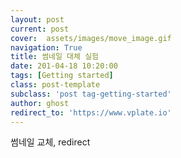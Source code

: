```yaml
---
layout: post
current: post
cover:  assets/images/move_image.gif
navigation: True
title: 썸네일 대체 실험
date: 201-04-18 10:20:00
tags: [Getting started]
class: post-template
subclass: 'post tag-getting-started'
author: ghost
redirect_to: 'https://www.vplate.io'
---
```



썸네일 교체, redirect
